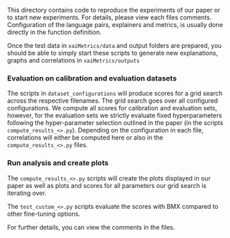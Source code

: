 This directory contains code to reproduce the experiments of our paper or to start new experiments.
For details, please view each files comments. Configuration of the language pairs, explainers and metrics, is usually done directly in the function definition.

Once the test data in `xaiMetrics/data` and output folders are prepared, you should be able to simply
start these scripts to generate new explanations, graphs and correlations in `xaiMetrics/outputs`

### Evaluation on calibration and evaluation datasets
The scripts in `dataset_configurations` will produce scores for a grid search across the respective filenames. The 
grid search goes over all configured configurations. We compute all scores for calibration and evaluation sets, however, 
for the evaluation sets we strictly evaluate fixed hyperparameters following the hyper-parameter selection outlined in the 
paper (in the scripts `compute_results_<>.py`). Depending on the configuration in each file, correlations will either be 
computed here or also in the `compute_results_<>.py` files. 

### Run analysis and create plots
The `compute_results_<>.py` scripts will create the plots displayed in our paper as well as plots and scores for all 
parameters our grid search is iterating over. 

The `test_custom_<>.py` scripts evaluate the scores with BMX compared to other fine-tuning options.

For further details, you can view the comments in the files. 
